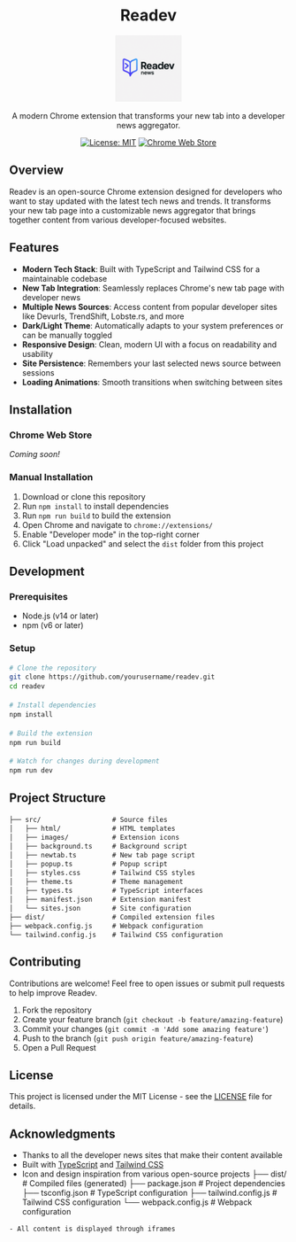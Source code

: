 <div align="center">

# Readev

<img src="images/logo.png" alt="Readev Logo" width="120" height="120">

A modern Chrome extension that transforms your new tab into a developer news aggregator.

[![License: MIT](https://img.shields.io/badge/License-MIT-blue.svg)](https://opensource.org/licenses/MIT)
[![Chrome Web Store](https://img.shields.io/badge/Chrome-Extension-green.svg)](https://chrome.google.com/webstore)

</div>

## Overview

Readev is an open-source Chrome extension designed for developers who want to stay updated with the latest tech news and trends. It transforms your new tab page into a customizable news aggregator that brings together content from various developer-focused websites.

## Features

- **Modern Tech Stack**: Built with TypeScript and Tailwind CSS for a maintainable codebase
- **New Tab Integration**: Seamlessly replaces Chrome's new tab page with developer news
- **Multiple News Sources**: Access content from popular developer sites like Devurls, TrendShift, Lobste.rs, and more
- **Dark/Light Theme**: Automatically adapts to your system preferences or can be manually toggled
- **Responsive Design**: Clean, modern UI with a focus on readability and usability
- **Site Persistence**: Remembers your last selected news source between sessions
- **Loading Animations**: Smooth transitions when switching between sites

## Installation

### Chrome Web Store

*Coming soon!*

### Manual Installation

1. Download or clone this repository
2. Run `npm install` to install dependencies
3. Run `npm run build` to build the extension
4. Open Chrome and navigate to `chrome://extensions/`
5. Enable "Developer mode" in the top-right corner
6. Click "Load unpacked" and select the `dist` folder from this project

## Development

### Prerequisites

- Node.js (v14 or later)
- npm (v6 or later)

### Setup

```bash
# Clone the repository
git clone https://github.com/yourusername/readev.git
cd readev

# Install dependencies
npm install

# Build the extension
npm run build

# Watch for changes during development
npm run dev
```

## Project Structure

```
├── src/                  # Source files
│   ├── html/             # HTML templates
│   ├── images/           # Extension icons
│   ├── background.ts     # Background script
│   ├── newtab.ts         # New tab page script
│   ├── popup.ts          # Popup script
│   ├── styles.css        # Tailwind CSS styles
│   ├── theme.ts          # Theme management
│   ├── types.ts          # TypeScript interfaces
│   ├── manifest.json     # Extension manifest
│   └── sites.json        # Site configuration
├── dist/                 # Compiled extension files
├── webpack.config.js     # Webpack configuration
└── tailwind.config.js    # Tailwind CSS configuration
```

## Contributing

Contributions are welcome! Feel free to open issues or submit pull requests to help improve Readev.

1. Fork the repository
2. Create your feature branch (`git checkout -b feature/amazing-feature`)
3. Commit your changes (`git commit -m 'Add some amazing feature'`)
4. Push to the branch (`git push origin feature/amazing-feature`)
5. Open a Pull Request

## License

This project is licensed under the MIT License - see the [LICENSE](LICENSE) file for details.

## Acknowledgments

- Thanks to all the developer news sites that make their content available
- Built with [TypeScript](https://www.typescriptlang.org/) and [Tailwind CSS](https://tailwindcss.com/)
- Icon and design inspiration from various open-source projects
├── dist/                 # Compiled files (generated)
├── package.json          # Project dependencies
├── tsconfig.json         # TypeScript configuration
├── tailwind.config.js    # Tailwind CSS configuration
└── webpack.config.js     # Webpack configuration
```
- All content is displayed through iframes
